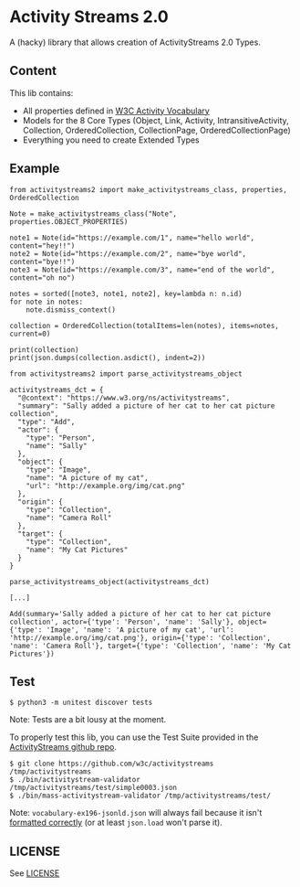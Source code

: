 # Activity Streams 2.0

A (hacky) library that allows creation of ActivityStreams 2.0 Types.

## Content

This lib contains:

* All properties defined in [W3C Activity Vocabulary](https://www.w3.org/TR/activitystreams-vocabulary/)
* Models for the 8 Core Types (Object, Link, Activity, IntransitiveActivity, Collection, OrderedCollection, CollectionPage, OrderedCollectionPage)
* Everything you need to create Extended Types 

## Example

```
from activitystreams2 import make_activitystreams_class, properties, OrderedCollection

Note = make_activitystreams_class("Note", properties.OBJECT_PROPERTIES)

note1 = Note(id="https://example.com/1", name="hello world", content="hey!!")
note2 = Note(id="https://example.com/2", name="bye world", content="bye!!")
note3 = Note(id="https://example.com/3", name="end of the world", content="oh no")

notes = sorted([note3, note1, note2], key=lambda n: n.id)
for note in notes:
    note.dismiss_context()

collection = OrderedCollection(totalItems=len(notes), items=notes, current=0)

print(collection)
print(json.dumps(collection.asdict(), indent=2))
```

```
from activitystreams2 import parse_activitystreams_object

activitystreams_dct = {
  "@context": "https://www.w3.org/ns/activitystreams",
  "summary": "Sally added a picture of her cat to her cat picture collection",
  "type": "Add",
  "actor": {
    "type": "Person",
    "name": "Sally"
  },
  "object": {
    "type": "Image",
    "name": "A picture of my cat",
    "url": "http://example.org/img/cat.png"
  },
  "origin": {
    "type": "Collection",
    "name": "Camera Roll"
  },
  "target": {
    "type": "Collection",
    "name": "My Cat Pictures"
  }
}

parse_activitystreams_object(activitystreams_dct)

[...]

Add(summary='Sally added a picture of her cat to her cat picture collection', actor={'type': 'Person', 'name': 'Sally'}, object={'type': 'Image', 'name': 'A picture of my cat', 'url': 'http://example.org/img/cat.png'}, origin={'type': 'Collection', 'name': 'Camera Roll'}, target={'type': 'Collection', 'name': 'My Cat Pictures'})
```

## Test

```
$ python3 -m unitest discover tests
```
Note: Tests are a bit lousy at the moment.

To properly test this lib, you can use the Test Suite provided in the [ActivityStreams github repo](https://github.com/w3c/activitystreams/tree/master/test).

```
$ git clone https://github.com/w3c/activitystreams /tmp/activitystreams
$ ./bin/activitystream-validator /tmp/activitystreams/test/simple0003.json
$ ./bin/mass-activitystream-validator /tmp/activitystreams/test/
```
Note: `vocabulary-ex196-jsonld.json` will always fail because it isn't [formatted correctly](https://github.com/w3c/activitystreams/blob/master/test/vocabulary-ex196-jsonld.json) (or at least `json.load` won't parse it).


## LICENSE

See [LICENSE](LICENSE)
